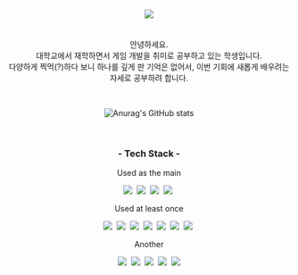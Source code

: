 <h1 align="center">
  <img src ="https://capsule-render.vercel.app/api?type=waving&color=gradient&height=380&section=header&text=Welcome!&desc=Hibiscus%20KN's%20Github%20Profile&fontSize=90"/>
</h1>

<p align="center"><br>
  안녕하세요.<br>
  대학교에서 재학하면서 게임 개발을 취미로 공부하고 있는 학생입니다.<br>
  다양하게 찍먹(?)하다 보니 하나를 깊게 판 기억은 없어서, 이번 기회에 새롭게 배우려는 자세로 공부하려 합니다.
</p><br>

<div align = center>

![Anurag's GitHub stats](https://github-readme-stats.vercel.app/api?username=HibiscusKN&show_icons=true&theme=default_repocard)
</div><br>

<h3 align="center">- Tech Stack -</h3>
<p align="center"> Used as the main</p>
<p align = "center">
  <img src="https://img.shields.io/badge/C%2B%2B-00599C?style=flat-square&logo=C%2B%2B&logoColor=white"/>&nbsp;
  <img src="https://img.shields.io/badge/C%23-99CC00?style=flat-square&logo=Csharp&logoColor=white"/>&nbsp;
  <img src="https://img.shields.io/badge/Unreal%20Engine-000000?style=flat-square&logo=UnrealEngine&logoColor=white"/>&nbsp;
  <img src="https://img.shields.io/badge/Unity-000000?style=flat-square&logo=Unity&logoColor=white"/>&nbsp;
</p>

<p align="center"> Used at least once</p>
  <p align ="center">
  <img src="https://img.shields.io/badge/Kotlin-7F52FF?style=flat-square&logo=Kotlin&logoColor=white"/>&nbsp;
  <img src="https://img.shields.io/badge/Python-3776AB?style=flat-square&logo=Python&logoColor=white"/>&nbsp;
  <img src="https://img.shields.io/badge/JavaScript-F7DF1E?style=flat-square&logo=JavaScript&logoColor=white"/>&nbsp;
  <img src="https://img.shields.io/badge/CSS-1572B6?style=flat-square&logo=CSS3&logoColor=white"/>&nbsp;
  <img src="https://img.shields.io/badge/Node.js-339933?style=flat-square&logo=Node.js&logoColor=white"/>&nbsp;
  <img src="https://img.shields.io/badge/Django-092E20?style=flat-square&logo=Django&logoColor=white"/>&nbsp;
  <img src="https://img.shields.io/badge/MySQL-4479A1?style=flat-square&logo=MySQL&logoColor=white"/>&nbsp;
</p>

<p align="center">Another</p>
<p align ="center">
  <img src ="https://img.shields.io/badge/Blender-F5792A?style=flat-square&logo=Blender&logoColor=white"/>&nbsp;
  <img src ="https://img.shields.io/badge/Autodesk%203D%20Max-8696D7?style=flat-square&logo=Autodesk&logoColor=white"/>&nbsp;
  <img src ="https://img.shields.io/badge/Premiere%20Pro-9933FF?style=flat-square&logo=AdobePremierePro&logoColor=white"/>&nbsp;
  <img src ="https://img.shields.io/badge/After%20Effects-7700FF?style=flat-square&logo=AdobeAfterEffects&logoColor=white"/>&nbsp;
  <img src ="https://img.shields.io/badge/PhotoShop-31A8FF?style=flat-square&logo=AdobePhotoshop&logoColor=white"/>
</p>
